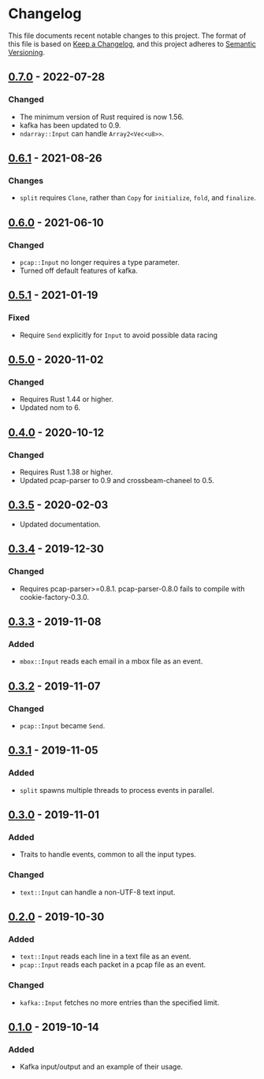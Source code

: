 # Changelog

This file documents recent notable changes to this project. The format of this
file is based on [Keep a Changelog](https://keepachangelog.com/en/1.0.0/), and
this project adheres to [Semantic
Versioning](https://semver.org/spec/v2.0.0.html).

## [0.7.0] - 2022-07-28

### Changed

- The minimum version of Rust required is now 1.56.
- kafka has been updated to 0.9.
- `ndarray::Input` can handle `Array2<Vec<u8>>`.

## [0.6.1] - 2021-08-26

### Changes

- `split` requires `Clone`, rather than `Copy` for `initialize`, `fold`, and
  `finalize`.

## [0.6.0] - 2021-06-10

### Changed

- `pcap::Input` no longer requires a type parameter.
- Turned off default features of kafka.

## [0.5.1] - 2021-01-19

### Fixed

- Require `Send` explicitly for `Input` to avoid possible data racing 

## [0.5.0] - 2020-11-02

### Changed

- Requires Rust 1.44 or higher.
- Updated nom to 6.

## [0.4.0] - 2020-10-12

### Changed

- Requires Rust 1.38 or higher.
- Updated pcap-parser to 0.9 and crossbeam-chaneel to 0.5.

## [0.3.5] - 2020-02-03

- Updated documentation.

## [0.3.4] - 2019-12-30

### Changed

- Requires pcap-parser>=0.8.1. pcap-parser-0.8.0 fails to compile with
  cookie-factory-0.3.0.

## [0.3.3] - 2019-11-08

### Added

- `mbox::Input` reads each email in a mbox file as an event.

## [0.3.2] - 2019-11-07

### Changed

- `pcap::Input` became `Send`.

## [0.3.1] - 2019-11-05

### Added

- `split` spawns multiple threads to process events in parallel.

## [0.3.0] - 2019-11-01

### Added

- Traits to handle events, common to all the input types.

### Changed

- `text::Input` can handle a non-UTF-8 text input.

## [0.2.0] - 2019-10-30

### Added

- `text::Input` reads each line in a text file as an event.
- `pcap::Input` reads each packet in a pcap file as an event.

### Changed

- `kafka::Input` fetches no more entries than the specified limit.

## [0.1.0] - 2019-10-14

### Added

- Kafka input/output and an example of their usage.

[0.7.0]: https://github.com/petabi/eventio/compare/0.6.1...0.7.0
[0.6.1]: https://github.com/petabi/eventio/compare/0.6.0...0.6.1
[0.6.0]: https://github.com/petabi/eventio/compare/0.5.1...0.6.0
[0.5.1]: https://github.com/petabi/eventio/compare/0.5.0...0.5.1
[0.5.0]: https://github.com/petabi/eventio/compare/0.4.0...0.5.0
[0.4.0]: https://github.com/petabi/eventio/compare/0.3.5...0.4.0
[0.3.5]: https://github.com/petabi/eventio/compare/0.3.4...0.3.5
[0.3.4]: https://github.com/petabi/eventio/compare/0.3.3...0.3.4
[0.3.3]: https://github.com/petabi/eventio/compare/0.3.2...0.3.3
[0.3.2]: https://github.com/petabi/eventio/compare/0.3.1...0.3.2
[0.3.1]: https://github.com/petabi/eventio/compare/0.3.0...0.3.1
[0.3.0]: https://github.com/petabi/eventio/compare/0.2.0...0.3.0
[0.2.0]: https://github.com/petabi/eventio/compare/0.1.0...0.2.0
[0.1.0]: https://github.com/petabi/eventio/tree/0.1.0
